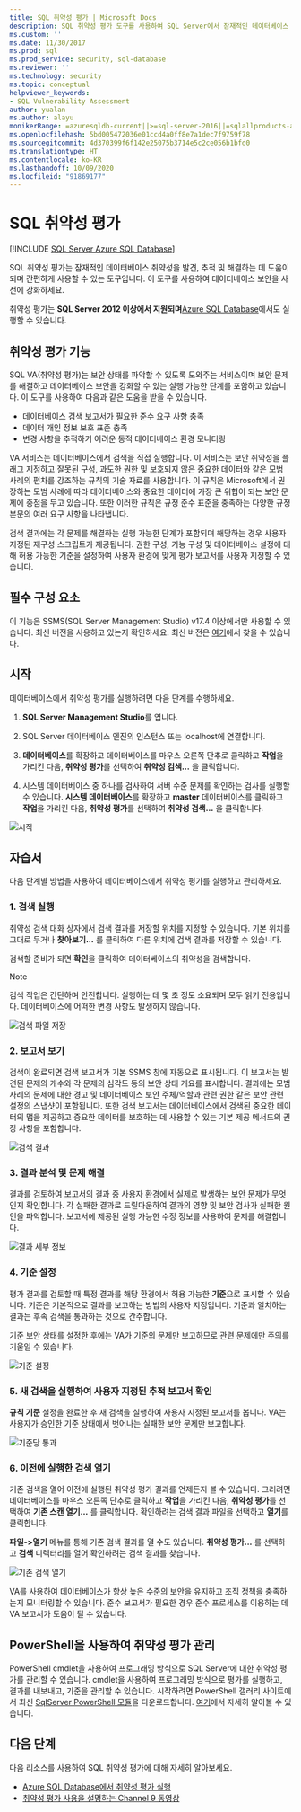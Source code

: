 ```yaml
---
title: SQL 취약성 평가 | Microsoft Docs
description: SQL 취약성 평가 도구를 사용하여 SQL Server에서 잠재적인 데이터베이스 취약성을 쉽게 검색, 추적 및 수정합니다.
ms.custom: ''
ms.date: 11/30/2017
ms.prod: sql
ms.prod_service: security, sql-database
ms.reviewer: ''
ms.technology: security
ms.topic: conceptual
helpviewer_keywords:
- SQL Vulnerability Assessment
author: yualan
ms.author: alayu
monikerRange: =azuresqldb-current||>=sql-server-2016||=sqlallproducts-allversions||>=sql-server-linux-2017||=azuresqldb-mi-current
ms.openlocfilehash: 5bd005472036e01ccd4a0ff8e7a1dec7f9759f78
ms.sourcegitcommit: 4d370399f6f142e25075b3714e5c2ce056b1bfd0
ms.translationtype: HT
ms.contentlocale: ko-KR
ms.lasthandoff: 10/09/2020
ms.locfileid: "91869177"
---
```

# <a name="sql-vulnerability-assessment"></a>SQL 취약성 평가

[!INCLUDE [SQL Server Azure SQL Database](../../includes/applies-to-version/sql-asdb.md)]

SQL 취약성 평가는 잠재적인 데이터베이스 취약성을 발견, 추적 및 해결하는 데 도움이 되며 간편하게 사용할 수 있는 도구입니다. 이 도구를 사용하여 데이터베이스 보안을 사전에 강화하세요.

취약성 평가는 **SQL Server 2012 이상에서 지원되며**[Azure SQL Database](/azure/sql-database/sql-vulnerability-assessment)에서도 실행할 수 있습니다.

## <a name="vulnerability-assessment-features"></a>취약성 평가 기능
SQL VA(취약성 평가)는 보안 상태를 파악할 수 있도록 도와주는 서비스이며 보안 문제를 해결하고 데이터베이스 보안을 강화할 수 있는 실행 가능한 단계를 포함하고 있습니다. 이 도구를 사용하여 다음과 같은 도움을 받을 수 있습니다.
- 데이터베이스 검색 보고서가 필요한 준수 요구 사항 충족 
- 데이터 개인 정보 보호 표준 충족
- 변경 사항을 추적하기 어려운 동적 데이터베이스 환경 모니터링

VA 서비스는 데이터베이스에서 검색을 직접 실행합니다. 이 서비스는 보안 취약성을 플래그 지정하고 잘못된 구성, 과도한 권한 및 보호되지 않은 중요한 데이터와 같은 모범 사례의 편차를 강조하는 규칙의 기술 자료를 사용합니다. 이 규칙은 Microsoft에서 권장하는 모범 사례에 따라 데이터베이스와 중요한 데이터에 가장 큰 위협이 되는 보안 문제에 중점을 두고 있습니다. 또한 이러한 규칙은 규정 준수 표준을 충족하는 다양한 규정 본문의 여러 요구 사항을 나타냅니다.

검색 결과에는 각 문제를 해결하는 실행 가능한 단계가 포함되며 해당하는 경우 사용자 지정된 재구성 스크립트가 제공됩니다. 권한 구성, 기능 구성 및 데이터베이스 설정에 대해 허용 가능한 기준을 설정하여 사용자 환경에 맞게 평가 보고서를 사용자 지정할 수 있습니다. 

## <a name="prerequisites"></a>필수 구성 요소
이 기능은 SSMS(SQL Server Management Studio) v17.4 이상에서만 사용할 수 있습니다. 최신 버전을 사용하고 있는지 확인하세요. 최신 버전은 [여기](../../ssms/download-sql-server-management-studio-ssms.md)에서 찾을 수 있습니다.

## <a name="getting-started"></a>시작
데이터베이스에서 취약성 평가를 실행하려면 다음 단계를 수행하세요.
   1.   **SQL Server Management Studio**를 엽니다.

   2.   SQL Server 데이터베이스 엔진의 인스턴스 또는 localhost에 연결합니다.

   3.   **데이터베이스**를 확장하고 데이터베이스를 마우스 오른쪽 단추로 클릭하고 **작업**을 가리킨 다음, **취약성 평가**를 선택하여 **취약성 검색...** 을 클릭합니다.

   4.   시스템 데이터베이스 중 하나를 검사하여 서버 수준 문제를 확인하는 검사를 실행할 수 있습니다. **시스템 데이터베이스**를 확장하고 **master** 데이터베이스를 클릭하고 **작업**을 가리킨 다음, **취약성 평가**를 선택하여 **취약성 검색...** 을 클릭합니다.

   ![시작](media/sql-vulnerability-assessment/1-SSMSGetStarted.png)

## <a name="tutorial"></a>자습서
다음 단계별 방법을 사용하여 데이터베이스에서 취약성 평가를 실행하고 관리하세요.

### <a name="1-run-a-scan"></a>1. 검색 실행

취약성 검색 대화 상자에서 검색 결과를 저장할 위치를 지정할 수 있습니다. 기본 위치를 그대로 두거나 **찾아보기...** 를 클릭하여 다른 위치에 검색 결과를 저장할 수 있습니다.

검색할 준비가 되면 **확인**을 클릭하여 데이터베이스의 취약성을 검색합니다.

  > [!NOTE]   
  > 검색 작업은 간단하며 안전합니다. 실행하는 데 몇 초 정도 소요되며 모두 읽기 전용입니다. 데이터베이스에 어떠한 변경 사항도 발생하지 않습니다.

![검색 파일 저장](media/sql-vulnerability-assessment/2-ssmssavescanfile.png)

### <a name="2-view-the-report"></a>2. 보고서 보기

검색이 완료되면 검색 보고서가 기본 SSMS 창에 자동으로 표시됩니다. 이 보고서는 발견된 문제의 개수와 각 문제의 심각도 등의 보안 상태 개요를 표시합니다. 결과에는 모범 사례의 문제에 대한 경고 및 데이터베이스 보안 주체/역할과 관련 권한 같은 보안 관련 설정의 스냅샷이 포함됩니다. 또한 검색 보고서는 데이터베이스에서 검색된 중요한 데이터의 맵을 제공하고 중요한 데이터를 보호하는 데 사용할 수 있는 기본 제공 메서드의 권장 사항을 포함합니다.

![검색 결과](media/sql-vulnerability-assessment/3-ssmsscanresults.png)

### <a name="3-analyze-the-results-and-resolve-issues"></a>3. 결과 분석 및 문제 해결

결과를 검토하여 보고서의 결과 중 사용자 환경에서 실제로 발생하는 보안 문제가 무엇인지 확인합니다. 각 실패한 결과로 드릴다운하여 결과의 영향 및 보안 검사가 실패한 원인을 파악합니다. 보고서에 제공된 실행 가능한 수정 정보를 사용하여 문제를 해결합니다.

![결과 세부 정보](media/sql-vulnerability-assessment/4-ssmsresultdetails.png)

### <a name="4-set-your-baseline"></a>4. 기준 설정

평가 결과를 검토할 때 특정 결과를 해당 환경에서 허용 가능한 **기준**으로 표시할 수 있습니다. 기준은 기본적으로 결과를 보고하는 방법의 사용자 지정입니다. 기준과 일치하는 결과는 후속 검색을 통과하는 것으로 간주합니다. 

기준 보안 상태를 설정한 후에는 VA가 기준의 문제만 보고하므로 관련 문제에만 주의를 기울일 수 있습니다.

![기준 설정](media/sql-vulnerability-assessment/5-ssmssetbaseline.png)

### <a name="5-run-a-new-scan-to-see-your-customized-tracking-report"></a>5. 새 검색을 실행하여 사용자 지정된 추적 보고서 확인

**규칙 기준** 설정을 완료한 후 새 검색을 실행하여 사용자 지정된 보고서를 봅니다. VA는 사용자가 승인한 기준 상태에서 벗어나는 실패한 보안 문제만 보고합니다.

![기준당 통과](media/sql-vulnerability-assessment/6-ssmspassperbaseline.png)

### <a name="6-open-a-previously-run-scan"></a>6. 이전에 실행한 검색 열기

기존 검색을 열어 이전에 실행된 취약성 평가 결과를 언제든지 볼 수 있습니다. 그러려면 데이터베이스를 마우스 오른쪽 단추로 클릭하고 **작업**을 가리킨 다음, **취약성 평가**를 선택하여 **기존 스캔 열기...** 를 클릭합니다.  확인하려는 검색 결과 파일을 선택하고 **열기**를 클릭합니다. 

**파일->열기** 메뉴를 통해 기존 검색 결과를 열 수도 있습니다. **취약성 평가...** 를 선택하고 **검색** 디렉터리를 열어 확인하려는 검색 결과를 찾습니다.

![기존 검색 열기](media/sql-vulnerability-assessment/7-ssmsopenexistingscan.png)

VA를 사용하여 데이터베이스가 항상 높은 수준의 보안을 유지하고 조직 정책을 충족하는지 모니터링할 수 있습니다. 준수 보고서가 필요한 경우 준수 프로세스를 이용하는 데 VA 보고서가 도움이 될 수 있습니다.

## <a name="manage-vulnerability-assessments-using-powershell"></a>PowerShell을 사용하여 취약성 평가 관리
PowerShell cmdlet을 사용하여 프로그래밍 방식으로 SQL Server에 대한 취약성 평가를 관리할 수 있습니다. cmdlet을 사용하여 프로그래밍 방식으로 평가를 실행하고, 결과를 내보내고, 기준을 관리할 수 있습니다.
시작하려면 PowerShell 갤러리 사이트에서 최신 [SqlServer PowerShell 모듈](https://www.powershellgallery.com/packages/SqlServer/)을 다운로드합니다. [여기](/archive/blogs/sqlsecurity/powershell-cmdlets-for-managing-sql-vulnerability-assessments)에서 자세히 알아볼 수 있습니다.

## <a name="next-steps"></a>다음 단계
다음 리소스를 사용하여 SQL 취약성 평가에 대해 자세히 알아보세요.
- [Azure SQL Database에서 취약성 평가 실행](/azure/sql-database/sql-vulnerability-assessment) 
- [취약성 평가 사용을 설명하는 Channel 9 동영상](https://channel9.msdn.com/Shows/Data-Exposed/Track-and-remediate-potential-database-vulnerabilities-with-SQL-Vulnerability-Assessment)


